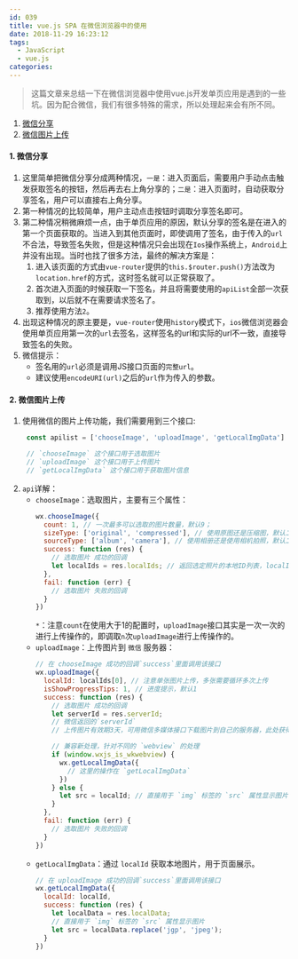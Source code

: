 ```yaml
---
id: 039
title: vue.js SPA 在微信浏览器中的使用
date: 2018-11-29 16:23:12
tags:
  - JavaScript
  - vue.js
categories:
---
```


> 这篇文章来总结一下在微信浏览器中使用vue.js开发单页应用是遇到的一些坑。因为配合微信，我们有很多特殊的需求，所以处理起来会有所不同。

1. <a href="#share">微信分享</a>
2. <a href="#uploadImage">微信图片上传</a>



#### <a name="dependencies">1. 微信分享</a>
1. 这里简单把微信分享分成两种情况，`一是`：进入页面后，需要用户手动点击触发获取签名的按钮，然后再去右上角分享的；`二是`：进入页面时，自动获取分享签名，用户可以直接右上角分享。
2. 第一种情况的比较简单，用户主动点击按钮时调取分享签名即可。
3. 第二种情况稍微麻烦一点，由于单页应用的原因，默认分享的签名是在进入的第一个页面获取的。当进入到其他页面时，即使调用了签名，由于传入的`url`不合法，导致签名失败，但是这种情况只会出现在`Ios`操作系统上，`Android`上并没有出现。当时也找了很多方法，最终的解决方案是：
    1. 进入该页面的方式由`vue-router`提供的`this.$router.push()`方法改为`location.href`的方式，这时签名就可以正常获取了。
    2. 首次进入页面的时候获取一下签名，并且将需要使用的`apiList`全部一次获取到，以后就不在需要请求签名了。
    3. 推荐使用方法`2`。
4. 出现这种情况的原主要是，`vue-router`使用`history`模式下，`ios`微信浏览器会使用单页应用第一次的`url`去签名，这样签名的url和实际的url不一致，直接导致签名的失败。
5. 微信提示：
    - 签名用的`url`必须是调用JS接口页面的`完整url`。
    - 建议使用`encodeURI(url)`之后的`url`作为传入的参数。

#### <a name="uploadImage">2. 微信图片上传</a>
1. 使用微信的图片上传功能，我们需要用到三个接口:
   ```js
    const apilist = ['chooseImage', 'uploadImage', 'getLocalImgData']

    // `chooseImage` 这个接口用于选取图片
    // `uploadImage` 这个接口用于上传图片
    // `getLocalImgData` 这个接口用于获取图片信息
   ```
2. `api`详解：
    - `chooseImage`：选取图片，主要有三个属性：
      ```js
      wx.chooseImage({
        count: 1, // 一次最多可以选取的图片数量，默认9；
        sizeType: ['original', 'compressed'], // 使用原图还是压缩图，默认二者都有
        sourceType: ['album', 'camera'], // 使用相册还是使用相机拍照，默认二者都有
        success: function (res) {
          // 选取图片 成功的回调
          let localIds = res.localIds; // 返回选定照片的本地ID列表，localId可以作为img标签的src属性显示图片
        },
        fail: function (err) {
          // 选取图片 失败的回调
        }
      })
      ```
      `*`：注意`count`在使用大于1的配置时，`uploadImage`接口其实是一次一次的进行上传操作的，即调取`n`次`uploadImage`进行上传操作的。
    - `uploadImage`：上传图片到 `微信` 服务器：
      ```js
      // 在 chooseImage 成功的回调`success`里面调用该接口
      wx.uploadImage({
        localId: localIds[0], // 注意单张图片上传，多张需要循环多次上传
        isShowProgressTips: 1, // 进度提示，默认1
        success: function (res) {
          // 选取图片 成功的回调
          let serverId = res.serverId; 
          // 微信返回的`serverId`
          // 上传图片有效期3天，可用微信多媒体接口下载图片到自己的服务器，此处获得的 serverId 即 media_id

          // 兼容新处理，针对不同的 `webview` 的处理
          if (window.wxjs_is_wkwebview) {
            wx.getLocalImgData({
              // 这里的操作在 `getLocalImgData`
            })
          } else {
            let src = localId; // 直接用于 `img` 标签的 `src` 属性显示图片
          }
        },
        fail: function (err) {
          // 选取图片 失败的回调
        }
      })
      ```
    - `getLocalImgData`：通过 `localId` 获取本地图片，用于页面展示。
      ```js
      // 在 uploadImage 成功的回调`success`里面调用该接口
      wx.getLocalImgData({
        localId: localId,
        success: function (res) {
          let localData = res.localData;
          // 直接用于 `img` 标签的 `src` 属性显示图片
          let src = localData.replace('jgp', 'jpeg');
        }
      })
      ```